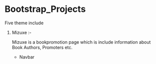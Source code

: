 # Bootstrap_Projects
Five theme include

1) Mizuxe :- 
   
   Mizuxe is a bookpromotion page which is include information about Book Authors, Promoters etc.
   - Navbar
